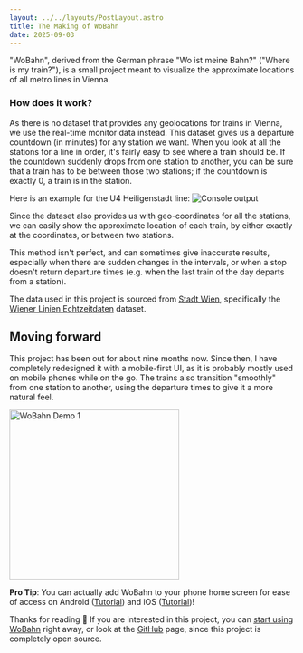 ```yaml
---
layout: ../../layouts/PostLayout.astro
title: The Making of WoBahn
date: 2025-09-03
---
```


"WoBahn", derived from the German phrase "Wo ist meine Bahn?" ("Where is my train?"), is a small project meant to visualize the approximate locations of all metro lines in Vienna.

### How does it work?
As there is no dataset that provides any geolocations for trains in Vienna, we use the real-time monitor data instead. This dataset gives us a departure countdown (in minutes) for any station we want. When you look at all the stations for a line in order, it's fairly easy to see where a train should be. If the countdown suddenly drops from one station to another, you can be sure that a train has to be between those two stations; if the countdown is exactly 0, a train is in the station.

Here is an example for the U4 Heiligenstadt line:
![Console output](https://r2.vasc.dev/images/8GPON.png)

Since the dataset also provides us with geo-coordinates for all the stations, we can easily show the approximate location of each train, by either exactly at the coordinates, or between two stations.

This method isn't perfect, and can sometimes give inaccurate results, especially when there are sudden changes in the intervals, or when a stop doesn't return departure times (e.g. when the last train of the day departs from a station).

The data used in this project is sourced from [Stadt Wien](https://data.wien.gv.at/), specifically the [Wiener Linien Echtzeitdaten](https://www.data.gv.at/katalog/dataset/522d3045-0b37-48d0-b868-57c99726b1c4) dataset.

## Moving forward
This project has been out for about nine months now. Since then, I have completely redesigned it with a mobile-first UI, as it is probably mostly used on mobile phones while on the go. The trains also transition "smoothly" from one station to another, using the departure times to give it a more natural feel.

<img alt="WoBahn Demo 1" src="https://r2.vasc.dev/images/IVQ1W.gif" width="300">

**Pro Tip**: You can actually add WoBahn to your phone home screen for ease of access on Android ([Tutorial](https://r2.vasc.dev/images/swAMH.png)) and iOS ([Tutorial](https://r2.vasc.dev/images/5P7FA.png))!

Thanks for reading 💖 If you are interested in this project, you can [start using WoBahn](https://wobahn.vasc.dev) right away, or look at the [GitHub](https://github.com/vascYT/WoBahn) page, since this project is completely open source.